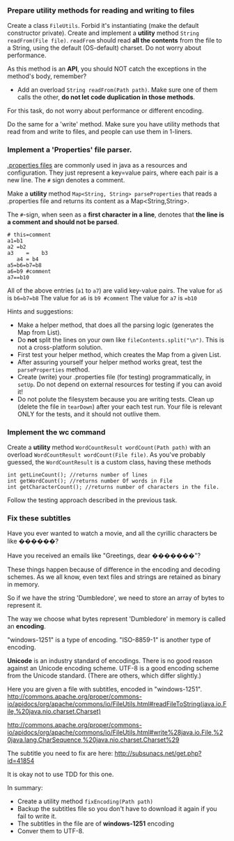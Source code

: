 ### Prepare utility methods for reading and writing to files

Create a class `FileUtils`. Forbid it's instantiating (make the default constructor private).
Create and implement a **utility** method `String readFrom(File file)`.
`readFrom` should read **all the contents** from the file to a String, using the default (OS-default) charset. Do not worry about performance.

As this method is an **API**, you should NOT catch the exceptions in the method's body, remember?

- Add an overload `String readFrom(Path path)`. Make sure one of them calls the other, **do not let code duplication in those methods**.

For this task, do not worry about performance or different encoding.


Do the same for a 'write' method.
Make sure you have utility methods that read from and write to files, and people can use them in 1-liners.

### Implement a 'Properties' file parser.

[.properties files](http://en.wikipedia.org/wiki/.properties) are commonly used in java as a resources and configuration. They just represent a key=value pairs, where each pair is a new line. The `#` sign denotes a comment.

Make a **utility** method `Map<String, String> parseProperties` that reads a .properties file and returns its content as a Map<String,String>.

The `#`-sign, when seen as a **first character in a line**,  denotes that **the line is a comment and should not be parsed**. 

```
# this=comment
a1=b1 
a2 =b2
a3    =    b3
   a4 = b4
a5=b6=b7=b8
a6=b9 #comment 
a7==b10
```
All of the above entries (`a1` to `a7`) are valid key-value pairs. 
The value for `a5` is `b6=b7=b8`
The value for `a6` is `b9 #comment`
The value for `a7` is `=b10`

Hints and suggestions:
- Make a helper method, that does all the parsing logic (generates the Map from List<String>).
- Do **not** split the lines on your own like `fileContents.split("\n")`. This is not a cross-platform solution. 
- First test your helper method, which creates the Map from a given List<String>. 
- After assuring yourself your helper method works great, test the `parseProperties` method.
- Create (write) your .properties file (for testing) programmatically, in `setUp`. Do not depend on external resources for testing if you can avoid it!
- Do not polute the filesystem because you are writing tests. Clean up (delete the file in `tearDown`) after your each test run. Your file is relevant ONLY for the tests, and it should not outlive them. 


### Implement the wc command

Create a **utility** method `WordCountResult wordCount(Path path)` with an overload `WordCountResult wordCount(File file)`.
As you've probably guessed, the `WordCountResult` is a custom class, having these methods
```
int getLineCount(); //returns number of lines
int getWordCount(); //returns number Of words in File
int getCharacterCount(); //returns number of characters in the file.
```

Follow the testing approach described in the previous task.



### Fix these subtitles
Have you ever wanted to watch a movie, and all the cyrillic characters be like ������? 

Have you received an emails like "Greetings, dear �������"?

These things happen because of difference in the encoding and decoding schemes. 
As we all know, even text files and strings are retained as binary in memory. 

So if we have the string 'Dumbledore', we need to store an array of bytes to represent it. 

The way we choose what bytes represent 'Dumbledore' in memory is called an  **encoding**.

"windows-1251" is a type of encoding.
"ISO-8859-1" is another type of encoding.

**Unicode** is an industry standard of encodings. There is no good reason against an Unicode encoding scheme.
UTF-8 is a good encoding scheme from the Unicode standard. (There are others, which differ slightly.)

Here you are given a file with subtitles, encoded in "windows-1251". 
http://commons.apache.org/proper/commons-io/apidocs/org/apache/commons/io/FileUtils.html#readFileToString(java.io.File,%20java.nio.charset.Charset)

http://commons.apache.org/proper/commons-io/apidocs/org/apache/commons/io/FileUtils.html#write%28java.io.File,%20java.lang.CharSequence,%20java.nio.charset.Charset%29


The subtitle you need to fix are here: http://subsunacs.net/get.php?id=41854

It is okay not to use TDD for this one. 

In summary:
- Create a utility method `fixEncoding(Path path)`
- Backup the subtitles file so you don't have to download it again if you fail to write it.
- The subtitles in the file are of **windows-1251** encoding 
- Conver them to UTF-8.


